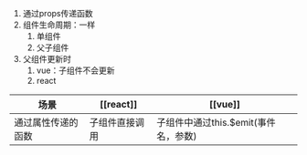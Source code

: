 1. 通过props传递函数
2. 组件生命周期：一样
	1. 单组件
	2. 父子组件
3. 父组件更新时
	1. vue：子组件不会更新
	2. react

| 场景     | [[react]]      | [[vue]] |
| -------- | -------------- | ------- |
| 通过属性传递的函数 | 子组件直接调用 | 子组件中通过this.$emit(事件名，参数)
